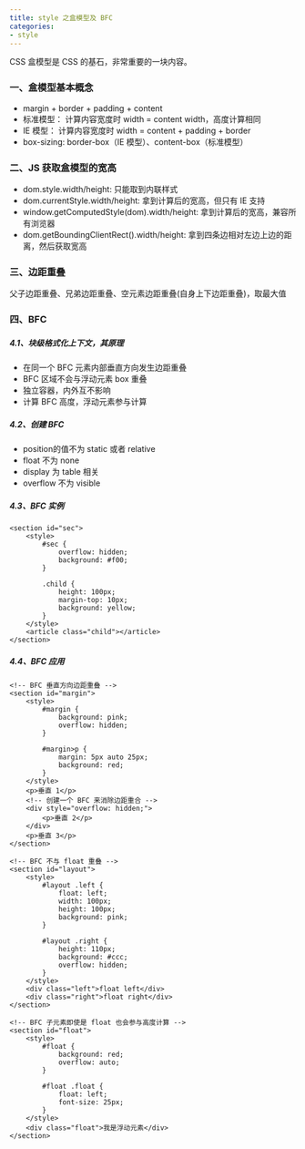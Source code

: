 ```yaml
---
title: style 之盒模型及 BFC
categories:
- style
---
```

CSS 盒模型是 CSS 的基石，非常重要的一块内容。
<!--more-->
### 一、盒模型基本概念
- margin + border + padding + content
- 标准模型： 计算内容宽度时 width = content width，高度计算相同
- IE 模型： 计算内容宽度时 width = content + padding + border
- box-sizing: border-box（IE 模型）、content-box（标准模型）

### 二、JS 获取盒模型的宽高
- dom.style.width/height: 只能取到内联样式
- dom.currentStyle.width/height: 拿到计算后的宽高，但只有 IE 支持
- window.getComputedStyle(dom).width/height: 拿到计算后的宽高，兼容所有浏览器
- dom.getBoundingClientRect().width/height: 拿到四条边相对左边上边的距离，然后获取宽高

### 三、边距重叠
父子边距重叠、兄弟边距重叠、空元素边距重叠(自身上下边距重叠)，取最大值
### 四、BFC
##### 4.1、块级格式化上下文，其原理
- 在同一个 BFC 元素内部垂直方向发生边距重叠
- BFC 区域不会与浮动元素 box 重叠
- 独立容器，内外互不影响
- 计算 BFC 高度，浮动元素参与计算

##### 4.2、创建 BFC
- position的值不为 static 或者 relative
- float 不为 none
- display 为 table 相关
- overflow 不为 visible

##### 4.3、BFC 实例
```
<section id="sec">
    <style>
        #sec {
            overflow: hidden;
            background: #f00;
        }

        .child {
            height: 100px;
            margin-top: 10px;
            background: yellow;
        }
    </style>
    <article class="child"></article>
</section>
```
##### 4.4、BFC 应用
```
<!-- BFC 垂直方向边距重叠 -->
<section id="margin">
    <style>
        #margin {
            background: pink;
            overflow: hidden;
        }

        #margin>p {
            margin: 5px auto 25px;
            background: red;
        }
    </style>
    <p>垂直 1</p>
    <!-- 创建一个 BFC 来消除边距重合 -->
    <div style="overflow: hidden;">
        <p>垂直 2</p>
    </div>
    <p>垂直 3</p>
</section>

<!-- BFC 不与 float 重叠 -->
<section id="layout">
    <style>
        #layout .left {
            float: left;
            width: 100px;
            height: 100px;
            background: pink;
        }

        #layout .right {
            height: 110px;
            background: #ccc;
            overflow: hidden;
        }
    </style>
    <div class="left">float left</div>
    <div class="right">float right</div>
</section>

<!-- BFC 子元素即使是 float 也会参与高度计算 -->
<section id="float">
    <style>
        #float {
            background: red;
            overflow: auto;
        }

        #float .float {
            float: left;
            font-size: 25px;
        }
    </style>
    <div class="float">我是浮动元素</div>
</section>
```